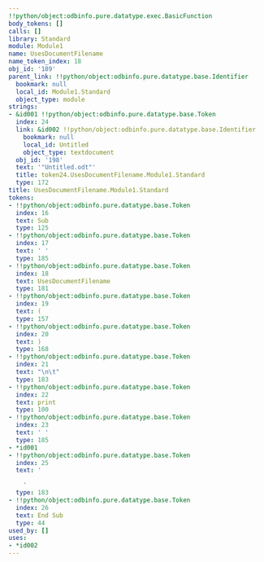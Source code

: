 ```yaml
---
!!python/object:odbinfo.pure.datatype.exec.BasicFunction
body_tokens: []
calls: []
library: Standard
module: Module1
name: UsesDocumentFilename
name_token_index: 18
obj_id: '189'
parent_link: !!python/object:odbinfo.pure.datatype.base.Identifier
  bookmark: null
  local_id: Module1.Standard
  object_type: module
strings:
- &id001 !!python/object:odbinfo.pure.datatype.base.Token
  index: 24
  link: &id002 !!python/object:odbinfo.pure.datatype.base.Identifier
    bookmark: null
    local_id: Untitled
    object_type: textdocument
  obj_id: '198'
  text: '"Untitled.odt"'
  title: token24.UsesDocumentFilename.Module1.Standard
  type: 172
title: UsesDocumentFilename.Module1.Standard
tokens:
- !!python/object:odbinfo.pure.datatype.base.Token
  index: 16
  text: Sub
  type: 125
- !!python/object:odbinfo.pure.datatype.base.Token
  index: 17
  text: ' '
  type: 185
- !!python/object:odbinfo.pure.datatype.base.Token
  index: 18
  text: UsesDocumentFilename
  type: 181
- !!python/object:odbinfo.pure.datatype.base.Token
  index: 19
  text: (
  type: 157
- !!python/object:odbinfo.pure.datatype.base.Token
  index: 20
  text: )
  type: 168
- !!python/object:odbinfo.pure.datatype.base.Token
  index: 21
  text: "\n\t"
  type: 183
- !!python/object:odbinfo.pure.datatype.base.Token
  index: 22
  text: print
  type: 100
- !!python/object:odbinfo.pure.datatype.base.Token
  index: 23
  text: ' '
  type: 185
- *id001
- !!python/object:odbinfo.pure.datatype.base.Token
  index: 25
  text: '

    '
  type: 183
- !!python/object:odbinfo.pure.datatype.base.Token
  index: 26
  text: End Sub
  type: 44
used_by: []
uses:
- *id002
---
```

